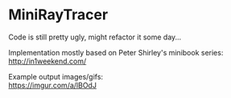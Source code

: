 # MiniRayTracer
Code is still pretty ugly, might refactor it some day...

Implementation mostly based on Peter Shirley's minibook series:  
http://in1weekend.com/

Example output images/gifs:  
https://imgur.com/a/lBOdJ